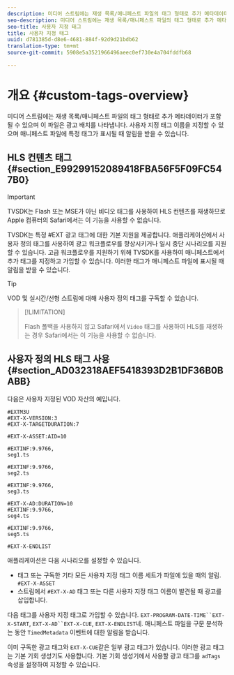 ```yaml
---
description: 미디어 스트림에는 재생 목록/매니페스트 파일의 태그 형태로 추가 메타데이터가 포함될 수 있으며 이 파일은 광고 배치를 나타냅니다. 사용자 지정 태그 이름을 지정할 수 있으며 매니페스트 파일에 특정 태그가 표시될 때 알림을 받을 수 있습니다.
seo-description: 미디어 스트림에는 재생 목록/매니페스트 파일의 태그 형태로 추가 메타데이터가 포함될 수 있으며 이 파일은 광고 배치를 나타냅니다. 사용자 지정 태그 이름을 지정할 수 있으며 매니페스트 파일에 특정 태그가 표시될 때 알림을 받을 수 있습니다.
seo-title: 사용자 지정 태그
title: 사용자 지정 태그
uuid: d781385d-d8e6-4681-884f-92d9d21bdb62
translation-type: tm+mt
source-git-commit: 5908e5a3521966496aeec0ef730e4a704fddfb68

---
```



# 개요 {#custom-tags-overview}

미디어 스트림에는 재생 목록/매니페스트 파일의 태그 형태로 추가 메타데이터가 포함될 수 있으며 이 파일은 광고 배치를 나타냅니다. 사용자 지정 태그 이름을 지정할 수 있으며 매니페스트 파일에 특정 태그가 표시될 때 알림을 받을 수 있습니다.

## HLS 컨텐츠 태그 {#section_E99299152089418FBA56F5F09FC547B0}

>[!IMPORTANT]
>
>TVSDK는 Flash 또는 MSE가 아닌 비디오 태그를 사용하여 HLS 컨텐츠를 재생하므로 Apple 컴퓨터의 Safari에서는 이 기능을 사용할 수 없습니다.

TVSDK는 특정 #EXT 광고 태그에 대한 기본 지원을 제공합니다. 애플리케이션에서 사용자 정의 태그를 사용하여 광고 워크플로우를 향상시키거나 일시 중단 시나리오를 지원할 수 있습니다. 고급 워크플로우를 지원하기 위해 TVSDK를 사용하여 매니페스트에서 추가 태그를 지정하고 가입할 수 있습니다. 이러한 태그가 매니페스트 파일에 표시될 때 알림을 받을 수 있습니다.

>[!TIP]
>
>VOD 및 실시간/선형 스트림에 대해 사용자 정의 태그를 구독할 수 있습니다.

>[!LIMITATION]
>
>Flash 폴백을 사용하지 않고 Safari에서 `Video` 태그를 사용하여 HLS를 재생하는 경우 Safari에서는 이 기능을 사용할 수 없습니다.

## 사용자 정의 HLS 태그 사용 {#section_AD032318AEF5418393D2B1DF36B0BABB}

다음은 사용자 지정된 VOD 자산의 예입니다.

```
#EXTM3U
#EXT-X-VERSION:3
#EXT-X-TARGETDURATION:7
 
#EXT-X-ASSET:AID=10
 
#EXTINF:9.9766,
seg1.ts
 
#EXTINF:9.9766,
seg2.ts
 
#EXTINF:9.9766,
seg3.ts
 
#EXT-X-AD:DURATION=10
#EXTINF:9.9766,
seg4.ts
 
#EXTINF:9.9766,
seg5.ts
 
#EXT-X-ENDLIST
```

애플리케이션은 다음 시나리오를 설정할 수 있습니다.

* 태그 또는 구독한 기타 모든 사용자 지정 태그 이름 세트가 파일에 있을 때의 알림. `#EXT-X-ASSET`
* 스트림에서 `#EXT-X-AD` 태그 또는 다른 사용자 지정 태그 이름이 발견될 때 광고를 삽입합니다.

다음 태그를 사용자 지정 태그로 가입할 수 있습니다. `EXT-PROGRAM-DATE-TIME``EXT-X-START`, `EXT-X-AD``EXT-X-CUE`, `EXT-X-ENDLIST`네. 매니페스트 파일을 구문 분석하는 동안 `TimedMetadata` 이벤트에 대한 알림을 받습니다.

이미 구독한 광고 태그와 `EXT-X-CUE`같은 일부 광고 태그가 있습니다. 이러한 광고 태그는 기본 기회 생성기도 사용합니다. 기본 기회 생성기에서 사용할 광고 태그를 `adTags` 속성을 설정하여 지정할 수 있습니다.